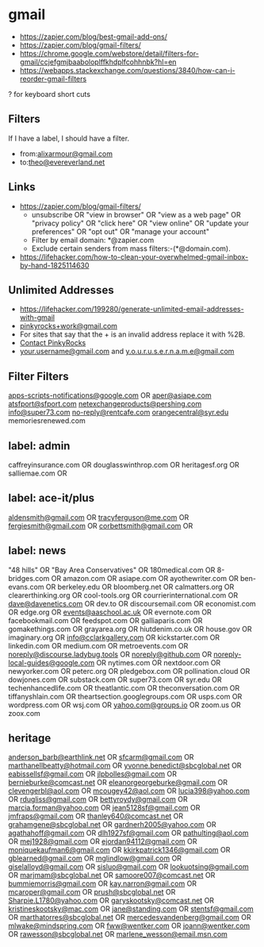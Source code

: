 # gmail

* https://zapier.com/blog/best-gmail-add-ons/
* https://zapier.com/blog/gmail-filters/
* https://chrome.google.com/webstore/detail/filters-for-gmail/ccjefgmjbaaboloplffkhdplfcohhnbk?hl=en
* https://webapps.stackexchange.com/questions/3840/how-can-i-reorder-gmail-filters



? for keyboard short cuts

## Filters

If I have a label, I should have a filter.

* from:alixarmour@gmail.com
* to:theo@evereverland.net

## Links

* https://zapier.com/blog/gmail-filters/
	* unsubscribe OR "view in browser" OR "view as a web page" OR "privacy policy" OR "click here" OR "view online" OR "update your preferences" OR "opt out" OR "manage your account"
	* Filter by email domain: *@zapier.com
	* Exclude certain senders from mass filters:-(*@domain.com).
* https://lifehacker.com/how-to-clean-your-overwhelmed-gmail-inbox-by-hand-1825114630


## Unlimited Addresses

* https://lifehacker.com/199280/generate-unlimited-email-addresses-with-gmail
* pinkyrocks+work@gmail.com
* For sites that say that the + is an invalid address replace it with %2B.
* <a href="mailto:pinkyrocks%2Bwork@gmail.com">Contact PinkyRocks</a>
* your.username@gmail.com and y.o.u.r.u.s.e.r.n.a.m.e@gmail.com

## Filter Filters

apps-scripts-notifications@google.com OR
aper@asiape.com
atsfport@sfport.com
netexchangeproducts@pershing.com
info@super73.com
no-reply@rentcafe.com
orangecentral@syr.edu
memoriesrenewed.com

## label: admin

caffreyinsurance.com OR
douglasswinthrop.com OR
heritagesf.org OR
salliemae.com OR

## label: ace-it/plus

aldensmith@gmail.com OR
tracyferguson@me.com OR
fergiesmith@gmail.com OR
corbettsmith@gmail.com OR

## label: news

"48 hills" OR
"Bay Area Conservatives" OR
180medical.com OR
8-bridges.com OR
amazon.com OR
asiape.com OR
ayothewriter.com OR
ben-evans.com OR
berkeley.edu OR
bloomberg.net OR
calmatters.org OR
clearerthinking.org OR
cool-tools.org OR
courrierinternational.com OR
dave@davenetics.com OR
dev.to OR
discoursemail.com OR
economist.com OR
edge.org OR
events@aaschool.ac.uk OR
evernote.com OR
facebookmail.com OR
feedspot.com OR
galliaparis.com OR
gomakethings.com OR
grayarea.org OR
hiutdenim.co.uk OR
house.gov OR
imaginary.org OR
info@cclarkgallery.com OR
kickstarter.com OR
linkedin.com OR
medium.com OR
metroevents.com OR
noreply@discourse.ladybug.tools OR
noreply@github.com OR
noreply-local-guides@google.com OR
nytimes.com OR
nextdoor.com OR
newyorker.com OR
peterc.org OR
pledgebox.com OR
pollination.cloud OR
dowjones.com OR
substack.com OR
super73.com OR
syr.edu OR
techenhancedlife.com OR
theatlantic.com OR
theconversation.com OR
tiffanyshlain.com OR
theartsection.googlegroups.com OR
usps.com OR
wordpress.com OR
wsj.com OR
yahoo.com@groups.io OR
zoom.us OR
zoox.com

## heritage

anderson_barb@earthlink.net OR
sfcarm@gmail.com OR
marthanellbeatty@hotmail.com OR
yvonne.benedict@sbcglobal.net OR
eabissellsf@gmail.com OR jlpbolles@gmail.com OR bernieburke@comcast.net OR eleanorgeorgeburke@gmail.com OR clevengerbl@aol.com OR mcougey42@aol.com OR lucia398@yahoo.com OR rdugliss@gmail.com OR bettyroydy@gmail.com OR marcia.forman@yahoo.com OR jean5128sf@gmail.com OR jmfraps@gmail.com OR thanley640@comcast.net OR grahamgene@sbcglobal.net OR gardnerh2005@yahoo.com OR agathahoff@gmail.com OR dlh1927sf@gmail.com OR pathulting@aol.com OR mej1928@gmail.com OR ejordan94112@gmail.com OR moniquekaufman6@gmail.com OR kkirkpatrick1346@gmail.com OR gblearned@gmail.com OR mglindlow@gmail.com OR giselalloyd@gmail.com OR sisluo@gmail.com OR lookuotsing@gmail.com OR marjmam@sbcglobal.net OR samoore007@comcast.net OR bummiemorris@gmail.com OR kay.narron@gmail.com OR mcaroper@gmail.com OR prush@sbcglobal.net OR Sharpie.L1780@yahoo.com OR garyskootsky@comcast.net OR kristineskootsky@mac.com OR jane@standing.com OR stentsf@gmail.com OR marthatorres@sbcglobal.net OR mercedesvandenberg@gmail.com OR mlwake@mindspring.com OR fww@wentker.com OR joann@wentker.com OR rawesson@sbcglobal.net OR marlene_wesson@email.msn.com

